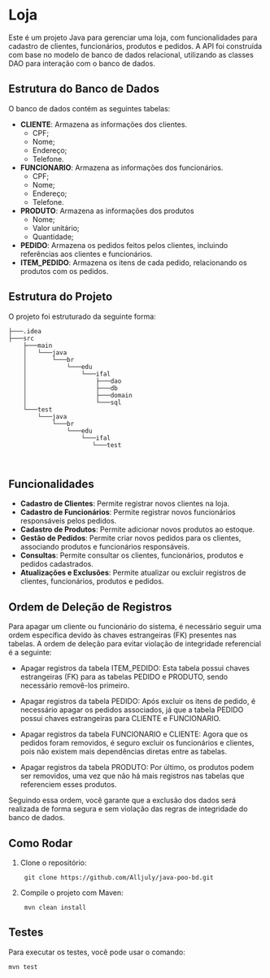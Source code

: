 # Loja 

Este é um projeto Java para gerenciar uma loja, com funcionalidades para cadastro de clientes, funcionários, produtos e pedidos. A API foi construída com base no modelo de banco de dados relacional, utilizando as classes DAO para interação com o banco de dados.

## Estrutura do Banco de Dados

O banco de dados contém as seguintes tabelas:

- **CLIENTE**: Armazena as informações dos clientes.
    - CPF;
    - Nome;
    - Endereço;
    - Telefone.
- **FUNCIONARIO**: Armazena as informações dos funcionários.
    - CPF;
    - Nome;
    - Endereço;
    - Telefone.
- **PRODUTO**: Armazena as informações dos produtos
    - Nome;
    - Valor unitário;
    - Quantidade;
- **PEDIDO**: Armazena os pedidos feitos pelos clientes, incluindo referências aos clientes e funcionários.
- **ITEM_PEDIDO**: Armazena os itens de cada pedido, relacionando os produtos com os pedidos.

## Estrutura do Projeto

O projeto foi estruturado da seguinte forma:

```git
├───.idea
├───src
    ├───main
    │   └───java
    │       └───br
    │           └───edu
    │               └───ifal
    │                   ├───dao
    │                   ├───db
    │                   ├───domain
    │                   └───sql
    └───test
        └───java
            └───br
                └───edu
                    └───ifal
                       └───test



```

## Funcionalidades

- **Cadastro de Clientes**: Permite registrar novos clientes na loja.
- **Cadastro de Funcionários**: Permite registrar novos funcionários responsáveis pelos pedidos.
- **Cadastro de Produtos**: Permite adicionar novos produtos ao estoque.
- **Gestão de Pedidos**: Permite criar novos pedidos para os clientes, associando produtos e funcionários responsáveis.
- **Consultas**: Permite consultar os clientes, funcionários, produtos e pedidos cadastrados.
- **Atualizações e Exclusões**: Permite atualizar ou excluir registros de clientes, funcionários, produtos e pedidos.

## Ordem de Deleção de Registros
Para apagar um cliente ou funcionário do sistema, é necessário seguir uma ordem específica devido às chaves estrangeiras (FK) presentes nas tabelas. A ordem de deleção para evitar violação de integridade referencial é a seguinte:

- Apagar registros da tabela ITEM_PEDIDO: Esta tabela possui chaves estrangeiras (FK) para as tabelas PEDIDO e PRODUTO, sendo necessário removê-los primeiro.

- Apagar registros da tabela PEDIDO: Após excluir os itens de pedido, é necessário apagar os pedidos associados, já que a tabela PEDIDO possui chaves estrangeiras para CLIENTE e FUNCIONARIO.

- Apagar registros da tabela FUNCIONARIO e CLIENTE: Agora que os pedidos foram removidos, é seguro excluir os funcionários e clientes, pois não existem mais dependências diretas entre as tabelas.

- Apagar registros da tabela PRODUTO: Por último, os produtos podem ser removidos, uma vez que não há mais registros nas tabelas que referenciem esses produtos.

Seguindo essa ordem, você garante que a exclusão dos dados será realizada de forma segura e sem violação das regras de integridade do banco de dados.

## Como Rodar

1. Clone o repositório:
   ```
    git clone https://github.com/Alljuly/java-poo-bd.git
   ```

3. Compile o projeto com Maven:
   ```
    mvn clean install
   ```
   
## Testes

Para executar os testes, você pode usar o comando:

```
mvn test
```
